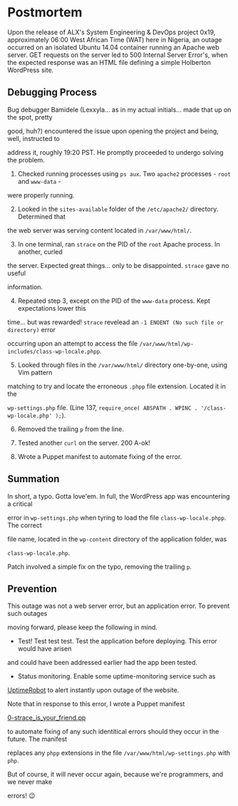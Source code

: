 # Postmortem

Upon the release of ALX's System Engineering & DevOps project 0x19, approximately 06:00 West African Time (WAT) here in Nigeria, an outage occurred on an isolated Ubuntu 14.04 container running an Apache web server. GET requests on the server led to 500 Internal Server Error's, when the expected response was an HTML file defining a simple Holberton WordPress site.

## Debugging Process

Bug debugger Bamidele (Lexxyla... as in my actual initials... made that up on the spot, pretty

good, huh?) encountered the issue upon opening the project and being, well, instructed to

address it, roughly 19:20 PST. He promptly proceeded to undergo solving the problem.

1. Checked running processes using `ps aux`. Two `apache2` processes - `root` and `www-data` -

were properly running.

2. Looked in the `sites-available` folder of the `/etc/apache2/` directory. Determined that

the web server was serving content located in `/var/www/html/`.

3. In one terminal, ran `strace` on the PID of the `root` Apache process. In another, curled

the server. Expected great things... only to be disappointed. `strace` gave no useful

information.

4. Repeated step 3, except on the PID of the `www-data` process. Kept expectations lower this

time... but was rewarded! `strace` revelead an `-1 ENOENT (No such file or directory)` error

occurring upon an attempt to access the file `/var/www/html/wp-includes/class-wp-locale.phpp`.

5. Looked through files in the `/var/www/html/` directory one-by-one, using Vim pattern

matching to try and locate the erroneous `.phpp` file extension. Located it in the

`wp-settings.php` file. (Line 137, `require_once( ABSPATH . WPINC . '/class-wp-locale.php' );`).

6. Removed the trailing `p` from the line.

7. Tested another `curl` on the server. 200 A-ok!

8. Wrote a Puppet manifest to automate fixing of the error.

## Summation

In short, a typo. Gotta love'em. In full, the WordPress app was encountering a critical

error in `wp-settings.php` when tyring to load the file `class-wp-locale.phpp`. The correct

file name, located in the `wp-content` directory of the application folder, was

`class-wp-locale.php`.

Patch involved a simple fix on the typo, removing the trailing `p`.

## Prevention

This outage was not a web server error, but an application error. To prevent such outages

moving forward, please keep the following in mind.

* Test! Test test test. Test the application before deploying. This error would have arisen

and could have been addressed earlier had the app been tested.

* Status monitoring. Enable some uptime-monitoring service such as

[UptimeRobot](./https://uptimerobot.com/) to alert instantly upon outage of the website.

Note that in response to this error, I wrote a Puppet manifest

[0-strace_is_your_friend.pp](https://github.com/Toluope05/alx-system_engineering-devops/blob/main/0x17-web_stack_debugging_3/0-strace_is_your_friend.pp)

to automate fixing of any such identitical errors should they occur in the future. The manifest

replaces any `phpp` extensions in the file `/var/www/html/wp-settings.php` with `php`.

But of course, it will never occur again, because we're programmers, and we never make

errors! :wink:
